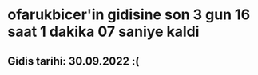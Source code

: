 # ofarukbicer'in gidisine son 3 gun 16 saat 1 dakika 07 saniye kaldi

## Gidis tarihi: 30.09.2022 :(